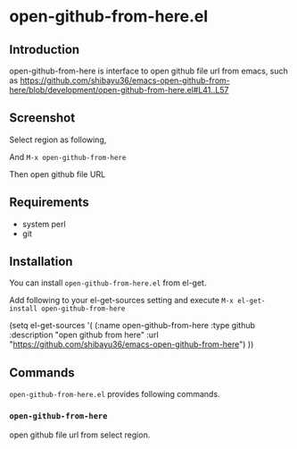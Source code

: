 # open-github-from-here.el

## Introduction
open-github-from-here is interface to open github file url from emacs, such as https://github.com/shibayu36/emacs-open-github-from-here/blob/development/open-github-from-here.el#L41..L57

## Screenshot

Select region as following,

And `M-x open-github-from-here`

Then open github file URL



## Requirements

* system perl
* git

## Installation

You can install `open-github-from-here.el` from el-get.

Add following to your el-get-sources setting and execute `M-x el-get-install open-github-from-here`

(setq el-get-sources
      '(
        (:name open-github-from-here
               :type github
               :description "open github from here"
               :url "https://github.com/shibayu36/emacs-open-github-from-here")
        ))

## Commands

`open-github-from-here.el` provides following commands.

### `open-github-from-here`

open github file url from select region.